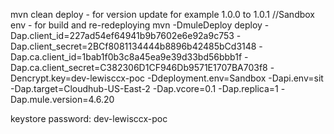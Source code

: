 
mvn clean deploy - for version update for example 1.0.0 to 1.0.1
//Sandbox env - for build and re-redeploying
mvn -DmuleDeploy deploy -Dap.client_id=227ad54ef64941b9b7602e6e92a9c753 -Dap.client_secret=2BCf8081134444b8896b42485bCd3148 -Dap.ca.client_id=1bab1f0b3c8a45ea9e39d33bd56bbb1f -Dap.ca.client_secret=C382306D1CF946Db9571E1707BA703f8 -Dencrypt.key=dev-lewisccx-poc -Ddeployment.env=Sandbox -Dapi.env=sit -Dap.target=Cloudhub-US-East-2 -Dap.vcore=0.1 -Dap.replica=1 -Dap.mule.version=4.6.20

keystore password: dev-lewisccx-poc